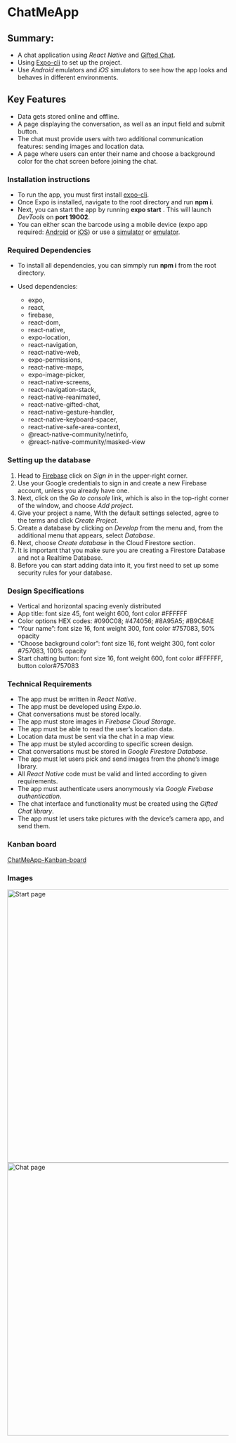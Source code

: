 # ChatMeApp


## Summary:
 * A chat application using _React Native_ and [Gifted Chat](https://github.com/FaridSafi/react-native-gifted-chat). 
 * Using [Expo-cli](https://expo.io/)   to set up the project. 
 * Use _Android_ emulators and _iOS_ simulators to see how the app looks and behaves in different environments.

## Key Features
 * Data gets stored online and offline.
 * A page displaying the conversation, as well as an input field and submit button.
 * The chat must provide users with two additional communication features: sending images and location data.
 * A page where users can enter their name and choose a background color for the chat screen before joining the chat.

### Installation instructions

 * To run the app, you must first install [expo-cli](https://expo.io/tools#cli).
 * Once Expo is installed, navigate to the root directory and run **npm i**. 
 * Next, you can start the app by running **expo start** . This will launch _DevTools_ on **port 19002**. 
 * You can either scan the barcode using a mobile device (expo app required:  [Android](https://play.google.com/store/apps/details?id=host.exp.exponent&hl=en)  or  [iOS](https://apps.apple.com/de/app/expo-client/id982107779)) or use a [simulator](https://developer.apple.com/library/archive/documentation/IDEs/Conceptual/iOS_Simulator_Guide/GettingStartedwithiOSSimulator/GettingStartedwithiOSSimulator.html) or [emulator](https://developer.android.com/studio/run/emulator).

### Required Dependencies

 * To install all dependencies, you can simmply run **npm i** from the root directory.

 * Used dependencies: 
    * expo,
    * react,
    * firebase,
    * react-dom,
    * react-native,
    * expo-location,
    * react-navigation,
    * react-native-web,
    * expo-permissions,
    * react-native-maps,
    * expo-image-picker,
    * react-native-screens,
    * react-navigation-stack,
    * react-native-reanimated,
    * react-native-gifted-chat,
    * react-native-gesture-handler,
    * react-native-keyboard-spacer,
    * react-native-safe-area-context,
    * @react-native-community/netinfo,
    * @react-native-community/masked-view

### Setting up the database
 1. Head to [Firebase](https://firebase.google.com/) click on _Sign in_ in the upper-right corner. 
 2. Use your Google credentials to sign in and create a new Firebase account, unless you already have one.
 3. Next, click on the _Go to console_ link, which is also in the top-right corner of the window, and choose _Add project_.
 4. Give your project a name, With the default settings selected, agree to the terms and click _Create Project_.
 5. Create a database by clicking on _Develop_ from the menu and, from the additional menu that appears, select _Database_.
 6. Next, choose _Create database_ in the Cloud Firestore section.
 7. It is important that you make sure you are creating a Firestore Database and not a Realtime Database.
 8. Before you can start adding data into it, you first need to set up some security rules for your database.


### Design Specifications
 * Vertical and horizontal spacing evenly distributed
 * App title: font size 45, font weight 600, font color #FFFFFF
 * Color options HEX codes: #090C08; #474056; #8A95A5; #B9C6AE
 * “Your name”: font size 16, font weight 300, font color #757083, 50% opacity
 * “Choose background color”: font size 16, font weight 300, font color #757083, 100% opacity
 * Start chatting button: font size 16, font weight 600, font color #FFFFFF, button color#757083

 ### Technical Requirements
 * The app must be written in _React Native_.
 * The app must be developed using _Expo.io_.
 * Chat conversations must be stored locally.
 * The app must store images in _Firebase Cloud Storage_.
 * The app must be able to read the user’s location data.
 * Location data must be sent via the chat in a map view.
 * The app must be styled according to specific screen design.
 * Chat conversations must be stored in _Google Firestore Database_.
 * The app must let users pick and send images from the phone’s image library.
 * All _React Native_ code must be valid and linted according to given requirements.
 * The app must authenticate users anonymously via _Google Firebase authentication_.
 * The chat interface and functionality must be created using the _Gifted Chat library_.
 * The app must let users take pictures with the device’s camera app, and send them.

### Kanban board

[ChatMeApp-Kanban-board](https://trello.com/b/V7NtcA89/chatapp)

### Images

<img src="images/image1.jpg" alt="Start page" width="622px">
<img src="images/image2.jpg" alt="Chat page" width="622px">